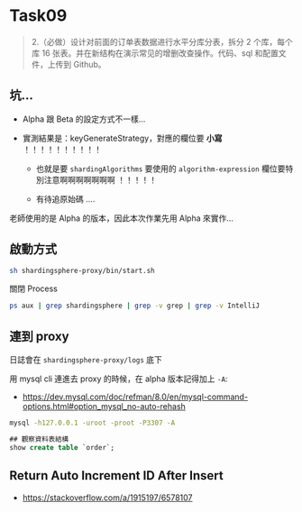 # Task09
> 2.（必做）设计对前面的订单表数据进行水平分库分表，拆分 2 个库，每个库 16 张表。并在新结构在演示常见的增删改查操作。代码、sql 和配置文件，上传到 Github。

## 坑...
- Alpha 跟 Beta 的設定方式不一樣...
  
- 實測結果是：keyGenerateStrategy，對應的欄位要 **小寫** ！！！！！！！！！！
  - 也就是要 `shardingAlgorithms` 要使用的 `algorithm-expression` 欄位要特別注意啊啊啊啊啊啊啊 ！！！！！
  
  - 有待追原始碼 ....

老師使用的是 Alpha 的版本，因此本次作業先用 Alpha 來實作...

## 啟動方式

```bash
sh shardingsphere-proxy/bin/start.sh
```

關閉 Process
```bash
ps aux | grep shardingsphere | grep -v grep | grep -v IntelliJ
```

## 連到 proxy

日誌會在 `shardingsphere-proxy/logs` 底下

用 mysql cli 連進去 proxy 的時候，在 alpha 版本記得加上 `-A`:
- https://dev.mysql.com/doc/refman/8.0/en/mysql-command-options.html#option_mysql_no-auto-rehash

```bash
mysql -h127.0.0.1 -uroot -proot -P3307 -A
```

```sql
## 觀察資料表結構
show create table `order`;
```

## Return Auto Increment ID After Insert

- https://stackoverflow.com/a/1915197/6578107